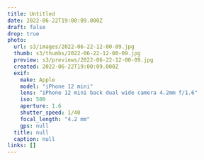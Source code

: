 ```yaml
---
title: Untitled
date: 2022-06-22T19:00:09.000Z
draft: false
drop: true
photo:
  url: s3/images/2022-06-22-12-00-09.jpg
  thumb: s3/thumbs/2022-06-22-12-00-09.jpg
  preview: s3/previews/2022-06-22-12-00-09.jpg
  created: 2022-06-22T19:00:09.000Z
  exif:
    make: Apple
    model: "iPhone 12 mini"
    lens: "iPhone 12 mini back dual wide camera 4.2mm f/1.6"
    iso: 500
    aperture: 1.6
    shutter_speed: 1/40
    focal_length: "4.2 mm"
    gps: null
  title: null
  caption: null
links: []
---
```

